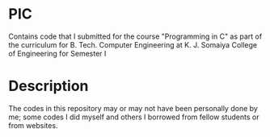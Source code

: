 # PIC
Contains code that I submitted for the course "Programming in C" as part of the curriculum for B. Tech. Computer Engineering at K. J. Somaiya College of Engineering for Semester I
# Description
The codes in this repository may or may not have been personally done by me; some codes I did myself and others I borrowed from fellow students or from websites.
